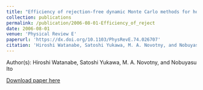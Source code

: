 ```yaml
---
title: "Efficiency of rejection-free dynamic Monte Carlo methods for homogeneous spin models, hard disk systems, and hard sphere systems."
collection: publications
permalink: /publication/2006-08-01-Efficiency_of_reject
date: 2006-08-01
venue: 'Physical Review E'
paperurl: 'https://dx.doi.org/10.1103/PhysRevE.74.026707'
citation: 'Hiroshi Watanabe, Satoshi Yukawa, M. A. Novotny, and Nobuyasu Ito, Efficiency of rejection-free dynamic Monte Carlo methods for homogeneous spin models, hard disk systems, and hard sphere systems., Physical Review E, <b>74</b>, 026707, (2006)'
---
```


Author(s): Hiroshi Watanabe, Satoshi Yukawa, M. A. Novotny, and Nobuyasu Ito


<a href='https://dx.doi.org/10.1103/PhysRevE.74.026707'>Download paper here</a>
